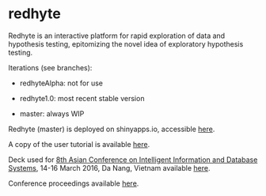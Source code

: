 redhyte
=======

Redhyte is an interactive platform for rapid exploration of data and hypothesis testing, epitomizing the novel idea of exploratory hypothesis testing.

Iterations (see branches):

* redhyteAlpha: not for use

* redhyte1.0: most recent stable version

* master: always WIP

Redhyte (master) is deployed on shinyapps.io, accessible [here](https://tohweizhong.shinyapps.io/redhyte/).

A copy of the user tutorial is available [here](https://dl.dropboxusercontent.com/u/36842028/homepage/pdf/redhyte%20tutorial_linked%20to%20homepage.pdf).

Deck used for [8th Asian Conference on Intelligent Information and Database Systems](https://aciids.pwr.edu.pl/index.php#about), 14-16 March 2016, Da Nang, Vietnam available [here](http://www.slideshare.net/tohweizhong/redhyte-towards-a-selfdiagnosing-selfcorrecting-and-helpful-analytic-platform).

Conference proceedings available [here](http://link.springer.com/chapter/10.1007/978-3-662-49390-8_1).
